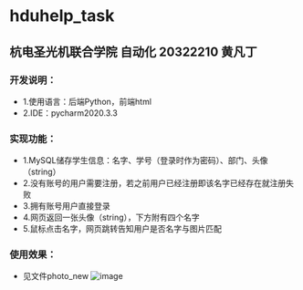 # hduhelp_task
## 杭电圣光机联合学院 自动化 20322210 黄凡丁
### 开发说明：
* 1.使用语言：后端Python，前端html
* 2.IDE：pycharm2020.3.3
### 实现功能：
* 1.MySQL储存学生信息：名字、学号（登录时作为密码）、部门、头像（string）
* 2.没有账号的用户需要注册，若之前用户已经注册即该名字已经存在就注册失败
* 3.拥有账号用户直接登录
* 4.网页返回一张头像（string），下方附有四个名字
* 5.鼠标点击名字，网页跳转告知用户是否名字与图片匹配
### 使用效果：
* 见文件photo_new
![image](https://github.com/hf618/hduhelp/blob/main/photo_new)

